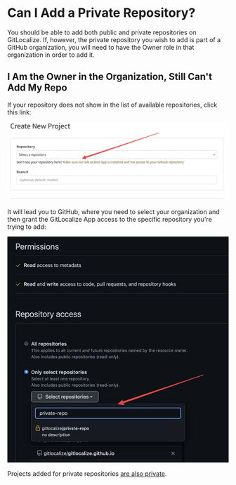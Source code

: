 # Can I Add a Private Repository?

You should be able to add both public and private repositories on GitLocalize. If, however, the private repository you wish to add is part of a GitHub organization, you will need to have the Owner role in that organization in order to add it.

## I Am the Owner in the Organization, Still Can't Add My Repo

If your repository does not show in the list of available repositories, click this link:

![](/assets/img/private_repo/private_repo1.png)

It will lead you to GitHub, where you need to select your organization and then grant the GitLocalize App access to the specific repository you're trying to add:

![](/assets/img/private_repo/private_repo.png)

Projects added for private repositories [are also private](/private_project_visibility.html).
